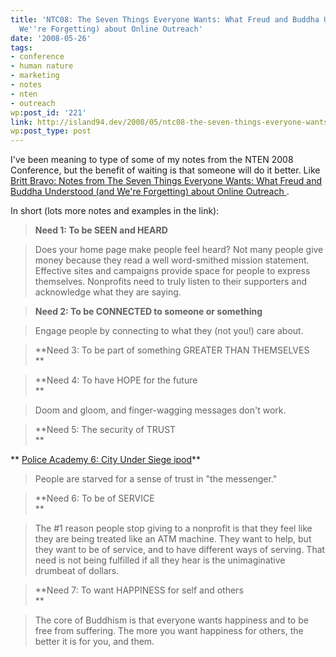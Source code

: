 ```yaml
---
title: 'NTC08: The Seven Things Everyone Wants: What Freud and Buddha Understood (and
  We''re Forgetting) about Online Outreach'
date: '2008-05-26'
tags:
- conference
- human nature
- marketing
- notes
- nten
- outreach
wp:post_id: '221'
link: http://island94.dev/2008/05/ntc08-the-seven-things-everyone-wants/
wp:post_type: post
---
```


I've been meaning to type of some of my notes from the NTEN 2008 Conference, but the benefit of waiting is that someone will do it better. Like [Britt Bravo: Notes from The Seven Things Everyone Wants: What Freud and Buddha Understood (and We're Forgetting) about Online Outreach ](http://havefundogood.blogspot.com/2008/03/notes-from-seven-things-everyone-wants.html).

In short (lots more notes and examples in the link):

>

> **Need 1: To be SEEN and HEARD**

> Does your home page make people feel heard? Not many people give money because they read a well word-smithed mission statement. Effective sites and campaigns provide space for people to express themselves. Nonprofits need to truly listen to their supporters and acknowledge what they are saying.

> **Need 2: To be CONNECTED to someone or something**

> Engage people by connecting to what they (not you!) care about.

> **Need 3: To be part of something GREATER THAN THEMSELVES  
**

> **Need 4: To have HOPE for the future  
**

> Doom and gloom, and finger-wagging messages don't work.

> **Need 5: The security of TRUST  
**

** [Police Academy 6: City Under Siege ipod](http://www.iucn-tftsg.org/?police_academy_6_city_under_siege)**

> People are starved for a sense of trust in "the messenger."

> **Need 6: To be of SERVICE  
**

> The #1 reason people stop giving to a nonprofit is that they feel like they are being treated like an ATM machine. They want to help, but they want to be of service, and to have different ways of serving. That need is not being fulfilled if all they hear is the unimaginative drumbeat of dollars.

> **Need 7: To want HAPPINESS for self and others  
**

> The core of Buddhism is that everyone wants happiness and to be free from suffering. The more you want happiness for others, the better it is for you, and them.